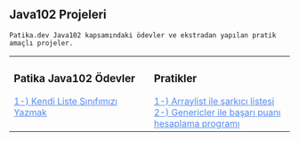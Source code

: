 ## Java102 Projeleri
````
Patika.dev Java102 kapsamındaki ödevler ve ekstradan yapılan pratik amaçlı projeler.
````
<table><tr><td valign="top" width="50%">
<div >  
<h3>Patika Java102 Ödevler</h3>
<a href="https://github.com/AktanSN/patika-Java102/tree/main/PatikaJava102/src/mylist_Generic" style="color:#5489ef;">1-) Kendi Liste Sınıfımızı Yazmak</a>


</div>
</td>
<td valign="top" width="50%">


<div>  
<h3>Pratikler</h3>
<a href="https://github.com/AktanSN/patika-Java102/tree/main/PatikaJava102/src/singersPractice" style="color:#5489ef;">1-) Arraylist ile şarkıcı listesi</a>
<br><a href="https://github.com/AktanSN/patika-Java102/tree/main/PatikaJava102/src/genericPractice" style="color:#5489ef;">2-) Genericler ile başarı puanı hesaplama programı</a>

  </div>

</td></tr></table>  

